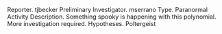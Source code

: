 Reporter. tjbecker
Preliminary Investigator. mserrano
Type. Paranormal Activity
Description. Something spooky is happening with this polynomial. More investigation required.
Hypotheses. Poltergeist
